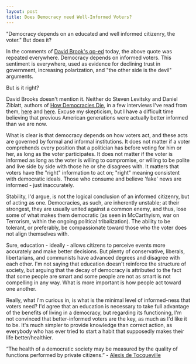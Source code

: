 ```yaml
---
layout: post
title: Does Democracy need Well-Informed Voters?
---
```

"Democracy depends on an educated and well informed citizenry, the voter." But does it? <!--excerpt-->

In the comments of [David Brook's op-ed](https://www.nytimes.com/2018/03/05/opinion/the-chaos-after-trump.html?action=click&pgtype=Homepage&clickSource=story-heading&module=opinion-c-col-left-region&region=opinion-c-col-left-region&WT.nav=opinion-c-col-left-region) today, the above quote was repeated everywhere. Democracy depends on informed voters. This sentiment is everywhere, used as evidence for declining trust in government, increasing polarization, and "the other side is the devil" arguments. 

But is it right?

David Brooks doesn't mention it. Neither do Steven Levitsky and Daniel Ziblatt, authors of [How Democracies Die](https://www.penguinrandomhouse.com/books/562246/how-democracies-die-by-steven-levitsky-and-daniel-ziblatt/9781524762933/), in a few interviews I've read from them, [here](https://www.theguardian.com/us-news/commentisfree/2018/jan/21/this-is-how-democracies-die) and [here](https://www.npr.org/2018/01/22/579670528/how-democracies-die-authors-say-trump-is-a-symptom-of-deeper-problems). Excuse my skepticism, but I have a difficult time believing that previous American generations were actually better informed than we are now. 

What is clear is that democracy depends on how voters act, and these acts are governed by formal and informal institutions. It does not matter if a voter comprehends every position that a politician has before voting for him or her, as long as the voter participates. It does not matter if the voter is informed as long as the voter is willing to compromise, or willing to be polite and live side by side with those he or she disagrees with. It matters that voters have the "right" information to act on; "right" meaning consistent with democratic ideals. Those who consume and believe 'fake' news are informed - just inaccurately.

Stability, I'd argue, is not the logical conclusion of an informed citizenry, but of acting as one. Democracies, as such, are inherently unstable; at their strongest, they are usually united against a common enemy, and thus, lose some of what makes them democratic (as seen in McCarthyism, war on Terrorism, within the ongoing political tribalization). The ability to be tolerant, or preferably, be compassionate toward those who the voter does not align themselves with. 

Sure, education - ideally - allows citizens to perceive events more accurately and make better decisions. But plenty of conservative, liberals, libertarians, and communists have advanced degrees and disagree with each other. I'm not saying that education doesn't reinforce the structure of society, but arguing that the decay of democracy is attributed to the fact that some people are smart and some people are not as smart is not compelling in any way. What is more important is how people act toward one another.

Really, what I'm curious in, is what is the minimal level of informed-ness that voters need? I'd agree that an education is necessary to take full advantage of the benefits of living in a democracy, but regarding its functioning, I'm not convinced that better-informed voters are the key, as much as I'd like it to be. It's much simpler to provide knowledge than correct action, as everybody who has ever tried to start a habit that supposedly makes their life better/healthier. 

“The health of a democratic society may be measured by the quality of functions performed by private citizens.” - [Alexis de Tocqueville](http://www.ishlt.org/ContentDocuments/2015FebLinks_EdCorner.html)
